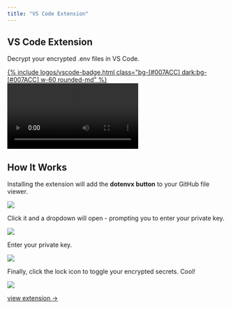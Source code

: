```yaml
---
title: "VS Code Extension"
---
```


<section class="max-w-3xl mx-auto mt-20 flex flex-col px-5">
  <h1 class="my-5 text-center text-5xl sm:text-6xl md:text-7xl lg:text-8xl font-bold tracking-tight leading-none text-zinc-950 dark:text-[#ECD53F]">VS Code Extension</h1>
  <p class="mx-auto mt-3 max-w-3xl text-center text-md md:text-lg text-zinc-600 leading-2 mb-6">Decrypt your encrypted .env files in VS Code.</p>

  <div class="mx-auto mt-3 text-center">
    <a href="https://marketplace.visualstudio.com/items?itemName=dotenv.dotenvx-vscode" target="_blank">
      {% include logos/vscode-badge.html class="bg-[#007ACC] dark:bg-[#007ACC] w-60 rounded-md" %}
    </a>
  </div>

  <video class="my-10 w-full rounded-md border border-zinc-200 dark:border-zinc-800" controls>
    <source src="https://github.com/user-attachments/assets/c5401116-9192-4340-be59-e691f2fe3b4e" type="video/mp4">
    your browser does not support the video tag
  </video>

  <h2 class="my-3 mb-1 text-3xl lg:text-4xl font-bold tracking-tight leading-none text-zinc-950 dark:text-zinc-50">How It Works</h2>

  <p class="my-3 text-md md:text-lg text-zinc-600">Installing the extension will add the <strong>dotenvx button</strong> to your GitHub file viewer.</p>

  <img src="https://github.com/user-attachments/assets/c91b843b-4402-458f-aee4-bddeda2c88ef" class="rounded-md my-3 border border-zinc-200 dark:border-zinc-800"/>

  <p class="my-3 text-md md:text-lg text-zinc-600">Click it and a dropdown will open - prompting you to enter your private key.</p>

  <img src="https://github.com/user-attachments/assets/457f5be7-39fe-4176-b045-171a4dfc43d8" class="rounded-md my-3 border border-zinc-200 dark:border-zinc-800" />

  <p class="my-3 text-md md:text-lg text-zinc-600">Enter your private key.</p>

  <img src="https://github.com/user-attachments/assets/58026295-8b53-4e9f-8c82-8674496774c2" class="rounded-md my-3 border border-zinc-200 dark:border-zinc-800"/>

  <p class="my-3 text-md md:text-lg text-zinc-600">Finally, click the lock icon to toggle your encrypted secrets. Cool!</p>

  <img src="https://github.com/user-attachments/assets/979da618-7a80-4129-a573-9ae122c49f34" class="rounded-md my-3 border border-zinc-200 dark:border-zinc-800"/>

  <p class="mt-10 text-center"><a class="link-primary" href="https://marketplace.visualstudio.com/items?itemName=dotenv.dotenvx-vscode" target="_blank">view extension &rarr;</a></p>

  <div class="mb-24"></div>
</section>

